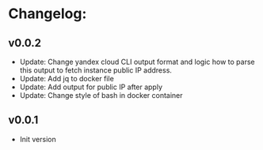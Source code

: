 # Changelog:

## v0.0.2

- Update: Change yandex cloud CLI output format and logic how to parse this output to fetch instance public IP address.
- Update: Add jq to docker file
- Update: Add output for public IP after apply
- Update: Change style of bash in docker container

## v0.0.1

- Init version
